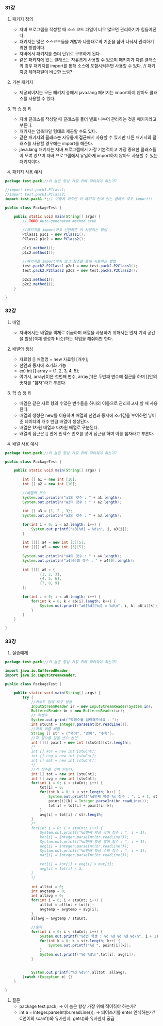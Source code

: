 ### 31강
1. 패키지 정의
	- 자바 프로그램을 작성할 때 소스 코드 파일이 너무 많으면 관리하기가 힘들어진다.
	- 패키지는 많은 소스코드들을 개발자 나름대로의 기준을 삼아 나눠서 관리하기 위한 방법이다.
	- 자바에서 패키지를 폴더 단위로 구부하게 된다.
	- 같은 패키지에 있는 클래스는 자유롭게 사용할 수 있으며 패키지가 다른 클래스의 경우 패키지를 import를 통해 소스에 포함시켜주면 사용할 수 있다. // 패키지랑 헤더파일이 비슷한 느낌?
1. 기본 패키지
	- 제공되어지는 모든 패키지 중에서 java.lang 패키지는 import하지 않아도 클래스를 사용할 수 있다.
1. 학 습 정 리
	- 자바 클래스를 작성할 때 클래스를 폴더 별로 나누어 관리하는 것을 패키지라고 부른다.
	- 패키지는 압축파일 형태로 제공할 수도 있다.
	- 같은 패키지의 클래스는 자유롭게 접근해서 사용할 수 있지만 다른 패키지의 클래스를 사용할 경우에는 import를 해준다.
	- java.lang 패키지는 자바 프로그램에서 가장 기본적이고 가장 중요한 클래스들이 모여 있으며 자바 프로그램에서 유일하게 import하지 않아도 사용할 수 있는 패키지이다.

1. 패키지 사용 예시
```Java
package test.pack;//이 놈은 항상 가장 위에 적어줘야 하는가?

//import test.pack1.PClass1;
//import test.pack1.PClass2;
import test.pack1.*;// 이렇게 써주면 이 패키지 안에 있는 클래스 모두 import!!

public class PackageTest {

	public static void main(String[] args) {
		// TODO Auto-generated method stub
		
		//패키지를 import하고 선언해준 뒤 사용하는 방법
		PClass1 p1c1 = new PClass1();
		PClass2 p1c2 = new PClass2();
		
		p1c1.method1();
		p1c2.method1();
		
		//패키지를 import하지 않고 참조를 통해 사용하는 방법
		test.pack2.P2Class1 p2c1 = new test.pack2.P2Class1();
		test.pack2.P2Class2 p2c2 = new test.pack2.P2Class2();
		
		p2c1.method1();
		p2c2.method1();
	}

}
```

### 32강
1. 배열 
	- 자바에서는 배열을 객체로 취급하며 배열을 사용하기 위해서는 먼저 기억 공간을 할당(객체 생성과 비슷)하는 작업을 해줘야만 한다.
1. 배열의 생성
	- 자료형 [] 배열명 = new 자료형 [개수];
	- 선언과 동시에 초기화 가능
	- ex) int [] array = {1, 2, 3, 4, 5};
	- 여기서, array[0]은 첫번째 변수, array[1]은 두번째 변수에 접근을 하며 []안의 숫자를 "첨자"라고 부른다.
1. 학 습 정 리
	- 배열은 같은 자료 형의 수많은 변수들을 하나의 이름으로 관리하고자 할 때 사용된다.
	- 배열의 생성은 new를 이용하며 배열의 선언과 동시에 초기값을 부여하면 넣어준 데이터의 개수 만큼 배열이 생성된다.
	- 배열은 1차원 배열과 다차원 배열로 구분된다.
	- 배열의 접근은 [] 안에 인덱스 번호를 넣어 접근을 하며 이를 첨자라고 부른다.

1. 배열 사용 예시
```Java
package test.pack;//이 놈은 항상 가장 위에 적어줘야 하는가?

public class PackageTest {

	public static void main(String[] args) {
		
		int [] a1 = new int [10];
		int [] a2 = new int [10];
		
		//배열의 갯수
		System.out.println("a1의 갯수 : " + a1.length);
		System.out.println("a2의 갯수 : " + a2.length);
		
		int [] a3 = {1, 2 , 3};
		System.out.println("a3의 갯수 : " + a3.length);
		
		for(int i = 0; i < a3.length; i++) {
			System.out.printf("a3[%d] = %d\n", i, a3[i]);
		}
		
		int [][] a4 = new int [3][5];
		int [][] a5 = new int [3][5];
		
		System.out.println("a4의 갯수 : " + a4.length);
		System.out.println("a4[0]의 갯수 : " + a4[0].length);
		
		int [][] a6 = {
				{1, 2, 3},
				{4, 5, 6},
				{7, 8, 9}
		};
		
		for(int i = 0; i < a6.length; i++) {
			for(int k = 0; k < a6[i].length; k++) {
				System.out.printf("a6[%d][%d] = %d\n", i, k, a6[i][k]);
			}
		}
	}

}
```

### 33강
1. 실습예제
```Java
package test.pack;//이 놈은 항상 가장 위에 적어줘야 하는가?

import java.io.BufferedReader;
import java.io.InputStreamReader;

public class PackageTest {

	public static void main(String[] args) {
		try {
			//키보드 입력 도구 생성
			InputStreamReader ir = new InputStreamReader(System.in);
			BufferedReader br = new BufferedReader(ir);
			// 학생수
			System.out.print("학생수를 입력해주세요 : ");
			int stuCnt = Integer.parseInt(br.readLine());
			//과목 이름 배열
			String [] str = {"국어", "영어", "수학"};
			//각 점수를 담을 변수 선언
			int [][] point = new int [stuCnt][str.length];
			/*
			int [] kor = new int [stuCnt];
			int [] eng = new int [stuCnt];
			int [] mat = new int [stuCnt];
			*/
			//각 점수를 입력 받는다.
			int [] tot = new int [stuCnt];
			int [] avg = new int [stuCnt];
			for(int i = 0; i < stuCnt; i++) {
				tot[i] = 0;
				for(int k = 0; k < str.length; k++) {
					System.out.printf("%d번째 학생 %s 점수 : ", i + 1, str[i]);
					point[i][k] = Integer.parseInt(br.readLine());
					tot[i] = tot[i] + point[i][k];
				}
				avg[i] = tot[i] / str.length;
			}
			/*
			for(int i = 0; i < stuCnt; i++) {
				System.out.printf("%d번째 학생 국어 점수 : ", i + 1);
				kor[i] = Integer.parseInt(br.readLine());
				System.out.printf("%d번째 학생 영어 점수 : ", i + 1);
				eng[i] = Integer.parseInt(br.readLine());
				System.out.printf("%d번째 학생 수학 점수 : ", i + 1);
				mat[i] = Integer.parseInt(br.readLine());
				
				tot[i] = kor[i] + eng[i] + mat[i];
				avg[i] = tot[i] / 3;
			}
			*/
			
			int alltot = 0;
			int avgtemp = 0;
			int allavg = 0;
			for(int i = 0; i < stuCnt; i++) {
				alltot = alltot + tot[i];
				avgtemp = avgtemp + avg[i];
			}
			allavg = avgtemp / stuCnt;
			
			//출력
			for(int i = 0; i < stuCnt; i++) {
				System.out.printf("%d번 학생 : %d %d %d %d %d\n", i + 1);
				for(int k = 0; k < str.length; k++) {
					System.out.printf("%d ", point[i][k]);
				}
				System.out.printf("%d %d\n",tot[i], avg[i]);
			}
			
			
			System.out.printf("%d %d\n",alltot, allavg);
		}catch (Exception e) {}
	}

}
```

1. 질문
	- package test.pack; -> 이 놈은 항상 가장 위에 적어줘야 하는가?
	- int a = Integer.parseInt(br.readLine()); -> 띄어쓰기를 enter 인식하는가? C언어의 scanf()와 유사한지, gets()와 유사한지 궁금